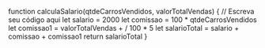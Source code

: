 function calculaSalario(qtdeCarrosVendidos, valorTotalVendas) {
 // Escreva seu código aqui
let salario  = 2000
let comissao = 100 * qtdeCarrosVendidos
let comissao1 = valorTotalVendas + / 100 * 5
let salarioTotal = salario + comissao + comissao1
return salarioTotal
}
